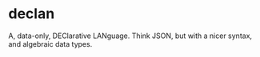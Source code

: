 # declan
A, data-only, DEClarative LANguage. Think JSON, but with a nicer syntax, and algebraic data types.
